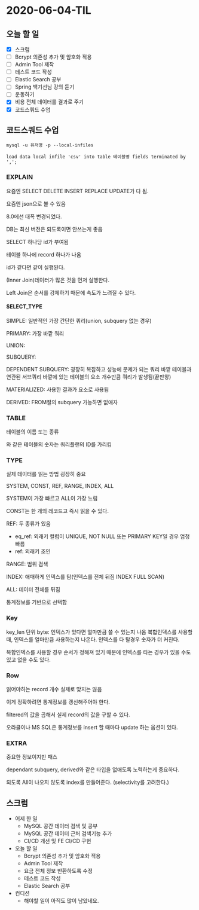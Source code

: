 # 2020-06-04-TIL

## 오늘 할 일

- [x] 스크럼
- [ ] Bcrypt 의존성 추가 및 암호화 적용
- [ ] Admin Tool 제작
- [ ] 테스트 코드 작성
- [ ] Elastic Search 공부
- [ ] Spring 백기선님 강의 듣기
- [ ] 운동하기
- [x] 비용 전체 데이터를 결과로 주기
- [x] 코드스쿼드 수업

## 코드스쿼드 수업

`mysql -u 유저명 -p --local-infiles`

`load data local infile 'csv' into table 테이블명 fields terminated by ',';`

### EXPLAIN

요즘엔 SELECT DELETE INSERT REPLACE UPDATE가 다 됨.

요즘엔 json으로 볼 수 있음

8.0에선 대폭 변경되었다.

DB는 최신 버전은 되도록이면 안쓰는게 좋음

SELECT 하나당 id가 부여됨

테이블 하나에 record 하나가 나옴

id가 같다면 같이 실행된다.

(Inner Join)데이터가 많은 것을 먼저 실행한다.

Left Join은 순서를 강제하기 때문에 속도가 느려질 수 있다.

#### SELECT_TYPE

SIMPLE: 일반적인 가장 간단한 쿼리(union, subquery 없는 경우)

PRIMARY: 가장 바깥 쿼리

UNION:

SUBQUERY:

DEPENDENT SUBQUERY: 굉장히 복잡하고 성능에 문제가 되는 쿼리 바깥 테이블과 연관된 서브쿼리
바깥에 있는 테이블의 요소 개수만큼 쿼리가 발생됨(끝판왕)

MATERIALIZED: 사용한 결과가 요소로 사용됨

DERIVED: FROM절의 subquery 가능하면 없애자

### TABLE

테이블의 이름 또는 종류

<xx2> 와 같은 테이블의 숫자는 쿼리플랜의 ID를 가리킴

### TYPE

실제 데이터를 읽는 방법 굉장히 중요

SYSTEM, CONST, REF, RANGE, INDEX, ALL

SYSTEM이 가장 빠르고 ALL이 가장 느림

CONST는 한 개의 레코드고 즉시 읽을 수 있다.

REF: 두 종류가 있음

- eq_ref: 외래키 컬럼이 UNIQUE, NOT NULL 또는 PRIMARY KEY일 경우 엄청 빠름
- ref: 외래키 조인

RANGE: 범위 검색

INDEX: 애매하게 인덱스를 탐(인덱스를 전체 뒤짐 INDEX FULL SCAN)

ALL: 데이터 전체를 뒤짐

통계정보를 기반으로 선택함

### Key

key_len 단위 byte: 인덱스가 있다면 얼마만큼 쓸 수 있는지 나옴
복합인덱스를 사용할 때, 인덱스를 얼마만큼 사용하는지 나온다. 인덱스를 다 탈경우 숫자가 더 커진다.

복합인덱스를 사용할 경우 순서가 정해져 있기 때문에 인덱스를 타는 경우가 있을 수도 있고 없을 수도 있다.

### Row

읽어야하는 record 개수 실제로 맞지는 않음

이게 정확하려면 통계정보를 갱신해주어야 한다.

filtered의 값을 곱해서 실제 record의 값을 구할 수 있다.

오라클이나 MS SQL은 통계정보를 insert 할 때마다 update 하는 옵션이 있다.

### EXTRA

중요한 정보이지만 패스



dependant subquery, derived와 같은 타입을 없애도록 노력하는게 중요하다.

되도록 All이 나오지 않도록 index를 만들어준다. (selectivity를 고려한다.)

## 스크럼

- 어제 한 일
  - MySQL 공간 데이터 검색 및 공부
  - MySQL 공간 데이터 근처 검색기능 추가
  - CI/CD 개선 및 FE CI/CD 구현
- 오늘 할 일
  - Bcrypt 의존성 추가 및 암호화 적용
  - Admin Tool 제작
  - 요금 전체 정보 반환하도록 수정
  - 테스트 코드 작성
  - Elastic Search 공부
- 컨디션
  - 해야할 일이 아직도 많이 남았네요.


